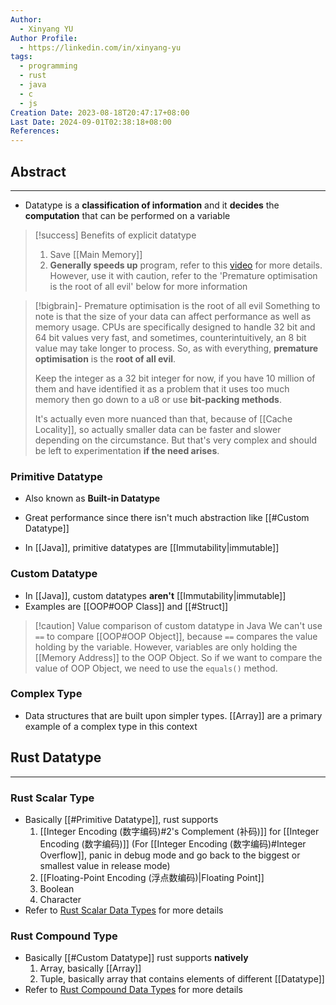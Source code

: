 ```yaml
---
Author:
  - Xinyang YU
Author Profile:
  - https://linkedin.com/in/xinyang-yu
tags:
  - programming
  - rust
  - java
  - c
  - js
Creation Date: 2023-08-18T20:47:17+08:00
Last Date: 2024-09-01T02:38:18+08:00
References: 
---
```

## Abstract
---
- Datatype is a **classification of information** and it **decides** the **computation** that can be performed on a variable

>[!success] Benefits of explicit datatype
> 1. Save [[Main Memory]]
> 2. **Generally speeds up** program, refer to this [video](https://www.youtube.com/watch?v=hwyRnHA54lI) for more details. However, use it with caution, refer to the 'Premature optimisation is the root of all evil' below for more information 
> 

>[!bigbrain]- Premature optimisation is the root of all evil
> Something to note is that the size of your data can affect performance as well as memory usage. CPUs are specifically designed to handle 32 bit and 64 bit values very fast, and sometimes, counterintuitively, an 8 bit value may take longer to process. So, as with everything, **premature optimisation** is the **root of all evil**. 
> 
> Keep the integer as a 32 bit integer for now, if you have 10 million of them and have identified it as a problem that it uses too much memory then go down to a u8 or use **bit-packing methods**.
>
 > It's actually even more nuanced than that, because of [[Cache Locality]], so actually smaller data can be faster and slower depending on the circumstance. But that's very complex and should be left to experimentation **if the need arises**.


### Primitive Datatype
- Also known as **Built-in Datatype**
* Great performance since there isn't much abstraction like [[#Custom Datatype]]
- In [[Java]], primitive datatypes are [[Immutability|immutable]]

### Custom Datatype
- In [[Java]], custom datatypes **aren't** [[Immutability|immutable]]
- Examples are [[OOP#OOP Class]] and [[#Struct]]

>[!caution] Value comparison of custom datatype in Java
> We can't use `==` to compare [[OOP#OOP Object]], because `==` compares the value holding by the variable. However, variables are only holding the [[Memory Address]] to the OOP Object. So if we want to compare the value of OOP Object, we need to use the `equals()` method.



### Complex Type
- Data structures that are built upon simpler types. [[Array]] are a primary example of a complex type in this context




## Rust Datatype
---
### Rust Scalar Type
- Basically [[#Primitive Datatype]], rust supports 
	1. [[Integer Encoding (数字编码)#2's Complement (补码)]] for [[Integer Encoding (数字编码)]] (For [[Integer Encoding (数字编码)#Integer Overflow]], panic in debug mode and go back to the biggest or smallest value in release mode)
	2. [[Floating-Point Encoding (浮点数编码)|Floating Point]]
	3. Boolean
	4. Character
- Refer to [Rust Scalar Data Types](https://rust-book.cs.brown.edu/ch03-02-data-types.html#scalar-types) for more details
### Rust Compound Type
- Basically [[#Custom Datatype]] rust supports **natively**
	1. Array, basically [[Array]]
	2. Tuple, basically array that contains elements of different [[Datatype]]
- Refer to [Rust Compound Data Types](https://rust-book.cs.brown.edu/ch03-02-data-types.html#compound-types) for more details